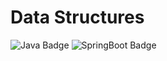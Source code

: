 # Data Structures

![Java Badge](https://img.shields.io/badge/-Java-blue?style=flat-square&logo=java&logoColor=white)
![SpringBoot Badge](https://img.shields.io/badge/-SpringBoot-6DB33F?style=flat-square&logo=spring&logoColor=white)
